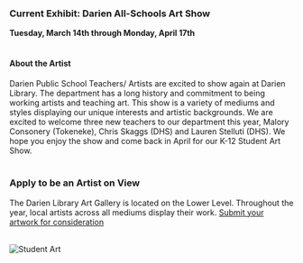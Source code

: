  <div class="row">
 <div class="col-md-8">

### Current Exhibit: Darien All-Schools Art Show

**Tuesday, March 14th through Monday, April 17th**
<br />
<br />
 
#### About the Artist
Darien Public School Teachers/ Artists are excited to show again at Darien Library. The department has a long history and commitment to being working artists  and teaching art.  This show is a variety of mediums and styles displaying our unique interests and artistic backgrounds. We are excited to welcome three new teachers to our department this year, Malory Consonery (Tokeneke), Chris Skaggs (DHS) and Lauren Stelluti (DHS). We hope you enjoy the show and come back in April for our K-12 Student Art Show.
<br />
<br />


### Apply to be an Artist on View 
The Darien Library Art Gallery is located on the Lower Level. Throughout the year, local artists across all mediums display their work. [Submit your artwork for consideration](/art-on-view-submission "Submit your artwork for consideration")
<br />
<br />

</div>
<div class="col-md-4">

<img class="img-responsive center-block" src="/uploads/departments/art_on_view/2017_student_art_show.png" alt="Student Art" />
 
</div>
</div>